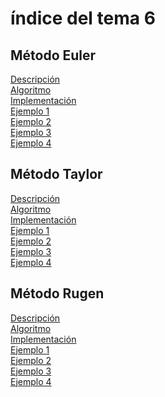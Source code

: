 <h1>índice del tema 6</h1>

<h2>Método Euler</h2>
<a href="Metodo_Euler/Descripcion.md">Descripción</a></br>
<a href="Metodo_Euler/Algoritmo.md">Algoritmo</a></br>
<a href="Metodo_Euler/Implementación.md">Implementación</a></br>
<a href="Metodo_Euler/Ejemplo01.md">Ejemplo 1</a></br>
<a href="Metodo_Euler/Ejemplo02.md">Ejemplo 2</a></br>
<a href="Metodo_Euler/Ejemplo03.md">Ejemplo 3</a></br>
<a href="">Ejemplo 4</a></br>

<h2>Método Taylor</h2>
<a href="">Descripción</a></br>
<a href="">Algoritmo</a></br>
<a href="">Implementación</a></br>
<a href="">Ejemplo 1</a></br>
<a href="">Ejemplo 2</a></br>
<a href="">Ejemplo 3</a></br>
<a href="">Ejemplo 4</a></br>

<h2>Método Rugen</h2>
<a href="">Descripción</a></br>
<a href="">Algoritmo</a></br>
<a href="">Implementación</a></br>
<a href="">Ejemplo 1</a></br>
<a href="">Ejemplo 2</a></br>
<a href="">Ejemplo 3</a></br>
<a href="">Ejemplo 4</a></br>
